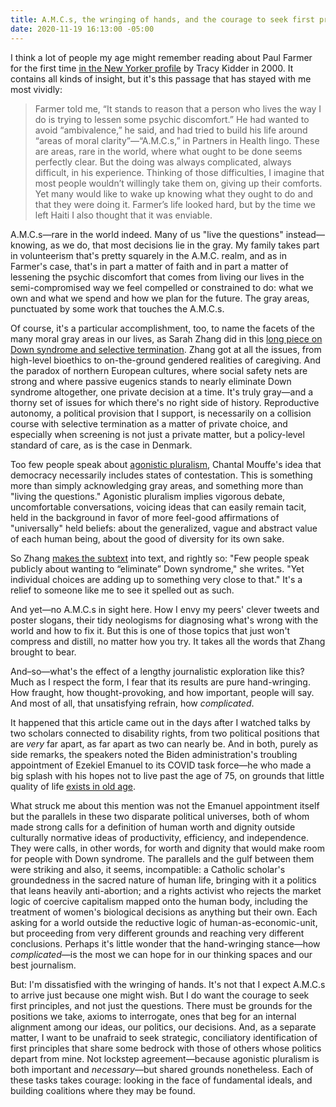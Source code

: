 ```yaml
---
title: A.M.C.s, the wringing of hands, and the courage to seek first principles
date: 2020-11-19 16:13:00 -05:00
---
```


I think a lot of people my age might remember reading about Paul Farmer for the first time [in the New Yorker profile](https://www.newyorker.com/magazine/2000/07/10/the-good-doctor) by Tracy Kidder in 2000. It contains all kinds of insight, but it's this passage that has stayed with me most vividly:

>Farmer told me, “It stands to reason that a person who lives the way I do is trying to lessen some psychic discomfort.” He had wanted to avoid “ambivalence,” he said, and had tried to build his life around “areas of moral clarity”—“A.M.C.s,” in Partners in Health lingo. These are areas, rare in the world, where what ought to be done seems perfectly clear. But the doing was always complicated, always difficult, in his experience. Thinking of those difficulties, I imagine that most people wouldn’t willingly take them on, giving up their comforts. Yet many would like to wake up knowing what they ought to do and that they were doing it. Farmer’s life looked hard, but by the time we left Haiti I also thought that it was enviable.

A.M.C.s—rare in the world indeed. Many of us "live the questions" instead—knowing, as we do, that most decisions lie in the gray. My family takes part in volunteerism that's pretty squarely in the A.M.C. realm, and as in Farmer's case, that's in part a matter of faith and in part a matter of lessening the psychic discomfort that comes from living our lives in the semi-compromised way we feel compelled or constrained to do: what we own and what we spend and how we plan for the future. The gray areas, punctuated by some work that touches the A.M.C.s.

Of course, it's a particular accomplishment, too, to name the facets of the many moral gray areas in our lives, as Sarah Zhang did in this [long piece on Down syndrome and selective termination](https://www.theatlantic.com/magazine/archive/2020/12/the-last-children-of-down-syndrome/616928/). Zhang got at all the issues, from high-level bioethics to on-the-ground gendered realities of caregiving. And the paradox of northern European cultures, where social safety nets are strong and where passive eugenics stands to nearly eliminate Down syndrome altogether, one private decision at a time. It's truly gray—and a thorny set of issues for which there's no right side of history. Reproductive autonomy, a political provision that I support, is necessarily on a collision course with selective termination as a matter of private choice, and especially when screening is not just a private matter, but a policy-level standard of care, as is the case in Denmark.

Too few people speak about [agonistic pluralism](https://en.wikipedia.org/wiki/Agonism), Chantal Mouffe's idea that democracy necessarily includes states of contestation. This is something more than simply acknowledging gray areas, and something more than "living the questions." Agonistic pluralism implies vigorous debate, uncomfortable conversations, voicing ideas that can easily remain tacit, held in the background in favor of more feel-good affirmations of "universally" held beliefs: about the generalized, vague and abstract value of each human being, about the good of diversity for its own sake.

So Zhang [makes the subtext](https://www.theatlantic.com/magazine/archive/2020/12/the-last-children-of-down-syndrome/616928/) into text, and rightly so: "Few people speak publicly about wanting to “eliminate” Down syndrome," she writes. "Yet individual choices are adding up to something very close to that." It's a relief to someone like me to see it spelled out as such.

And yet—no A.M.C.s in sight here. How I envy my peers' clever tweets and poster slogans, their tidy neologisms for diagnosing what's wrong with the world and how to fix it. But this is one of those topics that just won't compress and distill, no matter how you try. It takes all the words that Zhang brought to bear.
 
And–so—what's the effect of a lengthy journalistic exploration like this? Much as I respect the form, I fear that its results are pure hand-wringing. How fraught, how thought-provoking, and how important, people will say. And most of all, that unsatisfying refrain, how *complicated*.

It happened that this article came out in the days after I watched talks by two scholars connected to disability rights, from two political positions that are *very* far apart, as far apart as two can nearly be. And in both, purely as side remarks, the speakers noted the Biden administration's troubling appointment of Ezekiel Emanuel to its COVID task force—he who made a big splash with his hopes not to live past the age of 75, on grounds that little quality of life [exists in old age](https://www.theatlantic.com/magazine/archive/2014/10/why-i-hope-to-die-at-75/379329/). 

What struck me about this mention was not the Emanuel appointment itself but the parallels in these two disparate political universes, both of whom made strong calls for a definition of human worth and dignity outside culturally normative ideas of productivity, efficiency, and independence. They were calls, in other words, for worth and dignity that would make room for people with Down syndrome. The parallels and the gulf between them were striking and also, it seems, incompatible: a Catholic scholar's groundedness in the sacred nature of human life, bringing with it a politics that leans heavily anti-abortion; and a rights activist who rejects the market logic of coercive capitalism mapped onto the human body, including the treatment of women's biological decisions as anything but their own. Each asking for a world outside the reductive logic of human-as-economic-unit, but proceeding from very different grounds and reaching very different conclusions. Perhaps it's little wonder that the hand-wringing stance—how *complicated*—is the most we can hope for in our thinking spaces and our best journalism. 

But: I'm dissatisfied with the wringing of hands. It's not that I expect A.M.C.s to arrive just because one might wish. But I do want the courage to seek first principles, and not just the questions. There must be grounds for the positions we take, axioms to interrogate, ones that beg for an internal alignment among our ideas, our politics, our decisions. And, as a separate matter, I want to be unafraid to seek strategic, conciliatory identification of first principles that share some bedrock with those of others whose politics depart from mine. Not lockstep agreement—because agonistic pluralism is both important and *necessary*—but shared grounds nonetheless. Each of these tasks takes courage: looking in the face of fundamental ideals, and building coalitions where they may be found.









